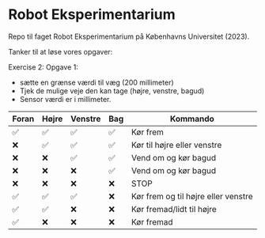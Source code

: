 # Robot Eksperimentarium
Repo til faget Robot Eksperimentarium på Københavns Universitet (2023).


Tanker til at løse vores opgaver: 

Exercise 2: 
Opgave 1: 
- sætte en grænse værdi til væg (200 millimeter)
- Tjek de mulige veje den kan tage (højre, venstre, bagud) 
- Sensor værdi er i millimeter. 


| Foran | Højre | Venstre | Bag | Kommando |
|-------|-------|---------|-----|----------|
|   :white_check_mark:    |  :white_check_mark:     |    :white_check_mark:     |   :white_check_mark:  |    Kør frem      |
|   :x:    |  :white_check_mark:     |    :white_check_mark:     |   :white_check_mark:  |   Kør til højre eller venstre     |
|   :x:    |    :x:   |    :white_check_mark:     |   :white_check_mark:  |    Vend om og kør bagud       |
|   :x:    |    :x:   |     :x:    |  :white_check_mark:   |    Vend om og kør bagud      |
|   :x:    |    :x:   |      :x:   |    :x: |    STOP      |
|     :white_check_mark:  |    :white_check_mark:   |    :white_check_mark:     |  :x:   |   Kør frem og til højre eller venstre     |
|   :white_check_mark:    |    :white_check_mark:   |      :x:   |  :x:   |    Kør fremad/lidt til højre     |
|   :white_check_mark:    |    :x:   |     :x:    |   :x:  |   Kør fremad    |

